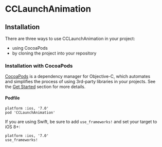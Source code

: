 # CCLaunchAnimation


## Installation

There are three ways to use CCLaunchAnimation in your project:
- using CocoaPods
- by cloning the project into your repository

### Installation with CocoaPods

[CocoaPods](http://cocoapods.org/) is a dependency manager for Objective-C, which automates and simplifies the process of using 3rd-party libraries in your projects. See the [Get Started](http://cocoapods.org/#get_started) section for more details.

#### Podfile
```
platform :ios, '7.0'
pod 'CCLaunchAnimation'
```

If you are using Swift, be sure to add `use_frameworks!` and set your target to iOS 8+:
```
platform :ios, '7.0'
use_frameworks!
```


